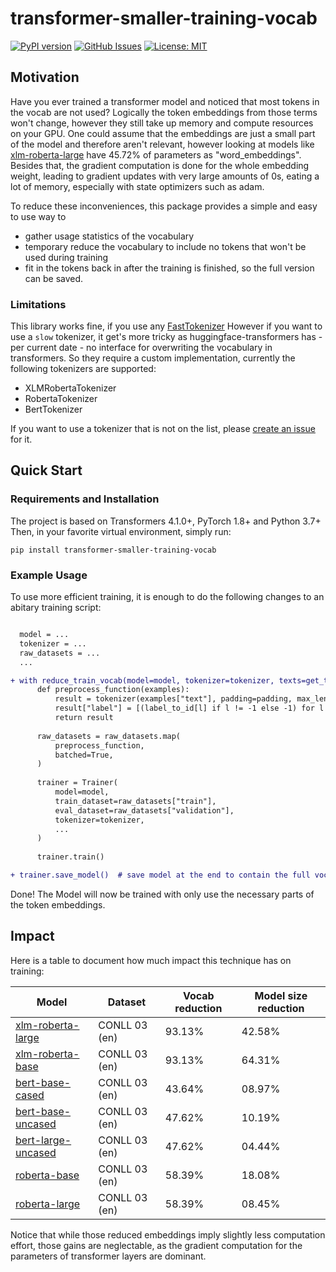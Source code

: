 # transformer-smaller-training-vocab

[![PyPI version](https://badge.fury.io/py/transformer-smaller-training-vocab.svg)](https://badge.fury.io/py/transformer-smaller-training-vocab)
[![GitHub Issues](https://img.shields.io/github/issues/helpmefindaname/transformer-smaller-training-vocab.svg)](https://github.com/helpmefindaname/transformer-smaller-training-vocab/issues)
[![License: MIT](https://img.shields.io/badge/License-MIT-brightgreen.svg)](https://opensource.org/licenses/MIT)

## Motivation

Have you ever trained a transformer model and noticed that most tokens in the vocab are not used?
Logically the token embeddings from those terms won't change, however they still take up memory and compute resources on your GPU.
One could assume that the embeddings are just a small part of the model and therefore aren't relevant, however looking at models like [xlm-roberta-large](https://huggingface.co/xlm-roberta-large) have 45.72% of parameters as "word_embeddings".
Besides that, the gradient computation is done for the whole embedding weight, leading to gradient updates with very large amounts of 0s, eating a lot of memory, especially with state optimizers such as adam.

To reduce these inconveniences, this package provides a simple and easy to use way to
* gather usage statistics of the vocabulary
* temporary reduce the vocabulary to include no tokens that won't be used during training
* fit in the tokens back in after the training is finished, so the full version can be saved.


### Limitations

This library works fine, if you use any [FastTokenizer](https://huggingface.co/docs/transformers/main_classes/tokenizer#transformers.PreTrainedTokenizerFast)
However if you want to use a `slow` tokenizer, it get's more tricky as huggingface-transformers has - per current date - no interface for overwriting the vocabulary in transformers.
So they require a custom implementation, currently the following tokenizers are supported:
* XLMRobertaTokenizer
* RobertaTokenizer
* BertTokenizer

If you want to use a tokenizer that is not on the list, please [create an issue](https://github.com/helpmefindaname/transformer-smaller-training-vocab/issues) for it.

## Quick Start

### Requirements and Installation

The project is based on Transformers 4.1.0+, PyTorch 1.8+ and Python 3.7+
Then, in your favorite virtual environment, simply run:

```
pip install transformer-smaller-training-vocab
```

### Example Usage

To use more efficient training, it is enough to do the following changes to an abitary training script:

```diff

  model = ...
  tokenizer = ...
  raw_datasets = ...
  ...

+ with reduce_train_vocab(model=model, tokenizer=tokenizer, texts=get_texts_from_dataset(raw_datasets, key="text")):
      def preprocess_function(examples):
          result = tokenizer(examples["text"], padding=padding, max_length=max_seq_length, truncation=True)
          result["label"] = [(label_to_id[l] if l != -1 else -1) for l in examples["label"]]
          return result
    
      raw_datasets = raw_datasets.map(
          preprocess_function,
          batched=True,
      )
    
      trainer = Trainer(
          model=model,
          train_dataset=raw_datasets["train"],
          eval_dataset=raw_datasets["validation"],
          tokenizer=tokenizer,
          ...
      )
    
      trainer.train()

+ trainer.save_model()  # save model at the end to contain the full vocab again.
```

Done! The Model will now be trained with only use the necessary parts of the token embeddings.

## Impact

Here is a table to document how much impact this technique has on training:

| **Model** | **Dataset** | **Vocab reduction** | **Model size reduction** |
|-----------|-------------|---------------------|--------------------------|
| [xlm-roberta-large](https://huggingface.co/xlm-roberta-large) | CONLL 03 (en) |  93.13% | 42.58% |
| [xlm-roberta-base](https://huggingface.co/xlm-roberta-base) | CONLL 03 (en) | 93.13% | 64.31% |
| [bert-base-cased](https://huggingface.co/bert-base-cased) | CONLL 03 (en) | 43.64% | 08.97% |
| [bert-base-uncased](https://huggingface.co/bert-base-uncased) | CONLL 03 (en) | 47.62% | 10.19% |
| [bert-large-uncased](https://huggingface.co/roberta-base) | CONLL 03 (en) | 47.62% | 04.44% |
| [roberta-base](https://huggingface.co/roberta-base) | CONLL 03 (en) | 58.39% | 18.08% |
| [roberta-large](https://huggingface.co/roberta-large) | CONLL 03 (en) | 58.39% | 08.45% |

Notice that while those reduced embeddings imply slightly less computation effort, those gains are neglectable, as the gradient computation for the parameters of transformer layers are dominant.
